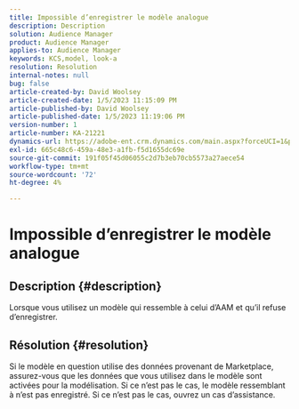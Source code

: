 ```yaml
---
title: Impossible d’enregistrer le modèle analogue
description: Description
solution: Audience Manager
product: Audience Manager
applies-to: Audience Manager
keywords: KCS,model, look-a
resolution: Resolution
internal-notes: null
bug: false
article-created-by: David Woolsey
article-created-date: 1/5/2023 11:15:09 PM
article-published-by: David Woolsey
article-published-date: 1/5/2023 11:19:06 PM
version-number: 1
article-number: KA-21221
dynamics-url: https://adobe-ent.crm.dynamics.com/main.aspx?forceUCI=1&pagetype=entityrecord&etn=knowledgearticle&id=702287c6-4e8d-ed11-81ac-6045bd006e5a
exl-id: 665c48c6-459a-48e3-a1fb-f5d1655dc69e
source-git-commit: 191f05f45d06055c2d7b3eb70cb5573a27aece54
workflow-type: tm+mt
source-wordcount: '72'
ht-degree: 4%

---
```


# Impossible d’enregistrer le modèle analogue

## Description {#description}

Lorsque vous utilisez un modèle qui ressemble à celui d’AAM et qu’il refuse d’enregistrer.

## Résolution {#resolution}


Si le modèle en question utilise des données provenant de Marketplace, assurez-vous que les données que vous utilisez dans le modèle sont activées pour la modélisation. Si ce n’est pas le cas, le modèle ressemblant à n’est pas enregistré. Si ce n’est pas le cas, ouvrez un cas d’assistance.
